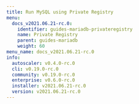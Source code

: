 ```yaml
---
title: Run MySQL using Private Registry
menu:
  docs_v2021.06.21-rc.0:
    identifier: guides-mariadb-privateregistry
    name: Private Registry
    parent: guides-mariadb
    weight: 60
menu_name: docs_v2021.06.21-rc.0
info:
  autoscaler: v0.4.0-rc.0
  cli: v0.19.0-rc.0
  community: v0.19.0-rc.0
  enterprise: v0.6.0-rc.0
  installer: v2021.06.21-rc.0
  version: v2021.06.21-rc.0
---
```


